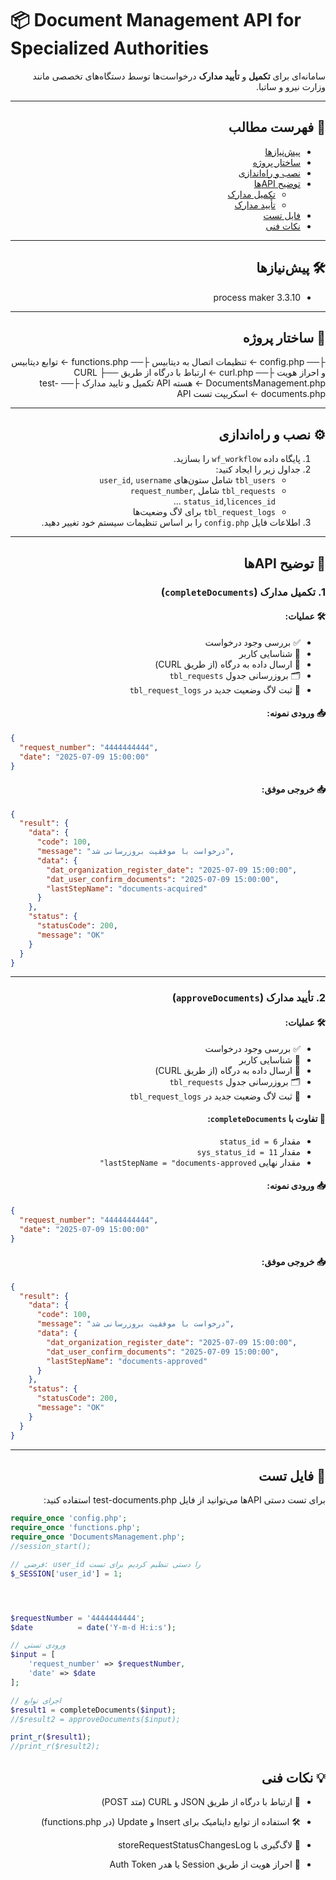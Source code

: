 

# 📦 Document Management API for Specialized Authorities
<div dir="rtl">

سامانه‌ای برای **تکمیل** و **تأیید مدارک** درخواست‌ها توسط دستگاه‌های تخصصی مانند وزارت نیرو و ساتبا.

---

## 🧭 فهرست مطالب

- [پیش‌نیازها](#پیش‌نیازها)
- [ساختار پروژه](#ساختار-پروژه)
- [نصب و راه‌اندازی](#نصب-و-راه‌اندازی)
- [توضیح APIها](#توضیح-apiها)
  - [تکمیل مدارک](#1-تکمیل-مدارک-completedocuments)
  - [تأیید مدارک](#2-تأیید-مدارک-approvedocuments)
- [فایل تست](#فایل-تست)
- [نکات فنی](#نکات-فنی)


---

## 🛠 پیش‌نیازها

- process maker 3.3.10


---

## 📁 ساختار پروژه


├── config.php ← تنظیمات اتصال به دیتابیس
├── functions.php ← توابع دیتابیس و احراز هویت
├── curl.php ← ارتباط با درگاه از طریق CURL
├── DocumentsManagement.php ← هسته API تکمیل و تایید مدارک
├── test-documents.php ← اسکریپت تست API


---

## ⚙ نصب و راه‌اندازی

1. پایگاه داده `wf_workflow` را بسازید.
2. جداول زیر را ایجاد کنید:
   - `tbl_users` شامل ستون‌های `user_id`, `username`
   - `tbl_requests` شامل `request_number`, `status_id`,`licences_id` ...
   - `tbl_request_logs` برای لاگ وضعیت‌ها
3. اطلاعات فایل `config.php` را بر اساس تنظیمات سیستم خود تغییر دهید.

---

## 📡 توضیح APIها

### 1. تکمیل مدارک (`completeDocuments`)

#### 🛠 عملیات:

- ✅ بررسی وجود درخواست
- 👤 شناسایی کاربر
- 🔗 ارسال داده به درگاه (از طریق CURL)
- 🗂 بروزرسانی جدول `tbl_requests`
- 📝 ثبت لاگ وضعیت جدید در `tbl_request_logs`

#### 📥 ورودی نمونه:
<div dir="ltr">

```json
{
  "request_number": "4444444444",
  "date": "2025-07-09 15:00:00"
}
```
</div>

#### 📥 خروجی موفق:
<div dir="ltr">

```json
{
  "result": {
    "data": {
      "code": 100,
      "message": "درخواست با موفقیت بروزرسانی شد",
      "data": {
        "dat_organization_register_date": "2025-07-09 15:00:00",
        "dat_user_confirm_documents": "2025-07-09 15:00:00",
        "lastStepName": "documents-acquired"
      }
    },
    "status": {
      "statusCode": 200,
      "message": "OK"
    }
  }
}
```
</div>

---

### 2. تأیید مدارک (`approveDocuments`)

#### 🛠 عملیات:

- ✅ بررسی وجود درخواست  
- 👤 شناسایی کاربر  
- 🔗 ارسال داده به درگاه (از طریق CURL)  
- 🗂 بروزرسانی جدول `tbl_requests`  
- 📝 ثبت لاگ وضعیت جدید در `tbl_request_logs`

#### 🎯 تفاوت با `completeDocuments`:

- مقدار `status_id = 6`  
- مقدار `sys_status_id = 11`  
- مقدار نهایی `lastStepName = "documents-approved"`
<div dir="rtl">

#### 📥 ورودی نمونه:
</div>
<div dir="ltr">

```json
{
  "request_number": "4444444444",
  "date": "2025-07-09 15:00:00"
}
```
</div>
<div dir="rtl">

#### 📥 خروجی موفق:

</div>
<div dir="ltr">

```json
{
  "result": {
    "data": {
      "code": 100,
      "message": "درخواست با موفقیت بروزرسانی شد",
      "data": {
        "dat_organization_register_date": "2025-07-09 15:00:00",
        "dat_user_confirm_documents": "2025-07-09 15:00:00",
        "lastStepName": "documents-approved"
      }
    },
    "status": {
      "statusCode": 200,
      "message": "OK"
    }
  }
}
```
</div>

<div dir="rtl">

---

## 🧪 فایل تست
برای تست دستی API‌ها می‌توانید از فایل test-documents.php استفاده کنید:
</div>
<div dir="ltr">

```php
require_once 'config.php';     
require_once 'functions.php';  
require_once 'DocumentsManagement.php';         
//session_start();

// فرضی: user_id را دستی تنظیم کردیم برای تست
$_SESSION['user_id'] = 1;




$requestNumber = '4444444444';
$date          = date('Y-m-d H:i:s');

// ورودی تستی
$input = [
    'request_number' => $requestNumber,
    'date' => $date
];

// اجرای توابع
$result1 = completeDocuments($input);
//$result2 = approveDocuments($input);

print_r($result1);
//print_r($result2);
```
</div>
<div dir="rtl">

## 💡 نکات فنی
- 🔌 ارتباط با درگاه از طریق JSON و CURL (متد POST)

- 🛠 استفاده از توابع داینامیک برای Insert و Update (در functions.php)

- 🧾 لاگ‌گیری با storeRequestStatusChangesLog

- 🔐 احراز هویت از طریق Session یا هدر Auth Token




</div>


